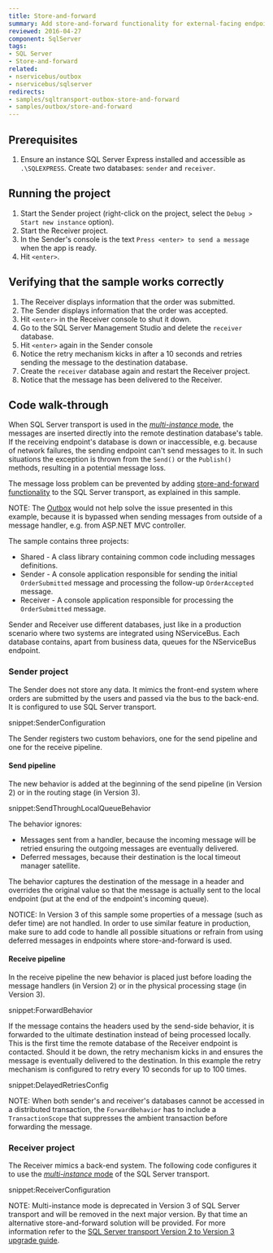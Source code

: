 ```yaml
---
title: Store-and-forward
summary: Add store-and-forward functionality for external-facing endpoints.
reviewed: 2016-04-27
component: SqlServer
tags:
- SQL Server
- Store-and-forward
related:
- nservicebus/outbox
- nservicebus/sqlserver
redirects:
- samples/sqltransport-outbox-store-and-forward
- samples/outbox/store-and-forward
---
```



## Prerequisites

 1. Ensure an instance SQL Server Express installed and accessible as `.\SQLEXPRESS`. Create two databases: `sender` and `receiver`.


## Running the project

 1. Start the Sender project (right-click on the project, select the `Debug > Start new instance` option).
 1. Start the Receiver project.
 1. In the Sender's console is the text `Press <enter> to send a message` when the app is ready.
 1. Hit `<enter>`.


## Verifying that the sample works correctly

 1. The Receiver displays information that the order was submitted.
 1. The Sender displays information that the order was accepted.
 1. Hit `<enter>` in the Receiver console to shut it down.
 1. Go to the SQL Server Management Studio and delete the `receiver` database.
 1. Hit `<enter>` again in the Sender console
 1. Notice the retry mechanism kicks in after a 10 seconds and retries sending the message to the destination database.
 1. Create the `receiver` database again and restart the Receiver project.
 1. Notice that the message has been delivered to the Receiver.


## Code walk-through

When SQL Server transport is used in the [*multi-instance* mode](/nservicebus/sqlserver/deployment-options.md#modes-overview-multi-instance), the messages are inserted directly into the remote destination database's table. If the receiving endpoint's database is down or inaccessible, e.g. because of network failures, the sending endpoint can't send messages to it. In such situations the exception is thrown from the `Send()` or the `Publish()` methods, resulting in a potential message loss.

The message loss problem can be prevented by adding [store-and-forward functionality](/nservicebus/architecture/principles.md#messaging-versus-rpc-store-and-forward-messaging) to the SQL Server transport, as explained in this sample.

NOTE: The [Outbox](/nservicebus/outbox/) would not help solve the issue presented in this example, because it is bypassed when sending messages from outside of a message handler, e.g. from ASP.NET MVC controller.

The sample contains three projects:

 * Shared - A class library containing common code including messages definitions.
 * Sender - A console application responsible for sending the initial `OrderSubmitted` message and processing the follow-up `OrderAccepted` message.
 * Receiver - A console application responsible for processing the `OrderSubmitted` message.

Sender and Receiver use different databases, just like in a production scenario where two systems are integrated using NServiceBus. Each database contains, apart from business data, queues for the NServiceBus endpoint.


### Sender project

The Sender does not store any data. It mimics the front-end system where orders are submitted by the users and passed via the bus to the back-end. It is configured to use SQL Server transport.

snippet:SenderConfiguration

The Sender registers two custom behaviors, one for the send pipeline and one for the receive pipeline.


#### Send pipeline

The new behavior is added at the beginning of the send pipeline (in Version 2) or in the routing stage (in Version 3).

snippet:SendThroughLocalQueueBehavior

The behavior ignores:

 * Messages sent from a handler, because the incoming message will be retried ensuring the outgoing messages are eventually delivered.
 * Deferred messages, because their destination is the local timeout manager satellite.

The behavior captures the destination of the message in a header and overrides the original value so that the message is actually sent to the local endpoint (put at the end of the endpoint's incoming queue).

NOTICE: In Version 3 of this sample some properties of a message (such as defer time) are not handled. In order to use similar feature in production, make sure to add code to handle all possible situations or refrain from using deferred messages in endpoints where store-and-forward is used.


#### Receive pipeline

In the receive pipeline the new behavior is placed just before loading the message handlers (in Version 2) or in the physical processing stage (in Version 3).

snippet:ForwardBehavior

If the message contains the headers used by the send-side behavior, it is forwarded to the ultimate destination instead of being processed locally. This is the first time the remote database of the Receiver endpoint is contacted. Should it be down, the retry mechanism kicks in and ensures the message is eventually delivered to the destination. In this example the retry mechanism is configured to retry every 10 seconds for up to 100 times.

snippet:DelayedRetriesConfig

NOTE: When both sender's and receiver's databases cannot be accessed in a distributed transaction, the `ForwardBehavior` has to include a `TransactionScope` that suppresses the ambient transaction before forwarding the message.


### Receiver project

The Receiver mimics a back-end system. The following code configures it to use the [*multi-instance* mode](/nservicebus/sqlserver/deployment-options.md#modes-overview-multi-instance) of the SQL Server transport.

snippet:ReceiverConfiguration

NOTE: Multi-instance mode is deprecated in Version 3 of SQL Server transport and will be removed in the next major version. By that time an alternative store-and-forward solution will be provided. For more information refer to the [SQL Server transport Version 2 to Version 3 upgrade guide](/nservicebus/upgrades/sqlserver-2to3.md#namespace-changes-multi-instance-support).
